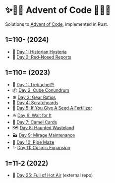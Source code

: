 # ✨🎄🦀 Advent of Code 🦀🎄✨

Solutions to [Advent of Code], implemented in Rust.

## 1=110- (2024)

- 📜 [Day 1: Historian Hysteria](2024/day-1)
- 🔬 [Day 2: Red-Nosed Reports](2024/day-2)

## 1=110= (2023)

- 🚀 [Day 1: Trebuchet?!](2023/day-1)
- 📦 [Day 2: Cube Conundrum](2023/day-2)
- ⚙️ [Day 3: Gear Ratios](2023/day-3)
- 📝 [Day 4: Scratchcards](2023/day-4)
- 🌱 [Day 5: If You Give A Seed A Fertilizer](2023/day-5)
- ⛵ [Day 6: Wait for It](2023/day-6)
- 🐫 [Day 7: Camel Cards](2023/day-7)
- 🗺️ [Day 8: Haunted Wasteland](2023/day-8)
- 🏜️ [Day 9: Mirage Maintenance](2023/day-9)
- 🐁 [Day 10: Pipe Maze](2023/day-10)
- ✨ [Day 11: Cosmic Expansion](2023/day-11)

## 1=11-2 (2022)

- 🎈 [Day 25: Full of Hot Air](https://github.com/sunsided/snafu-numbers) (external repo)

[Advent of Code]: https://adventofcode.com/
